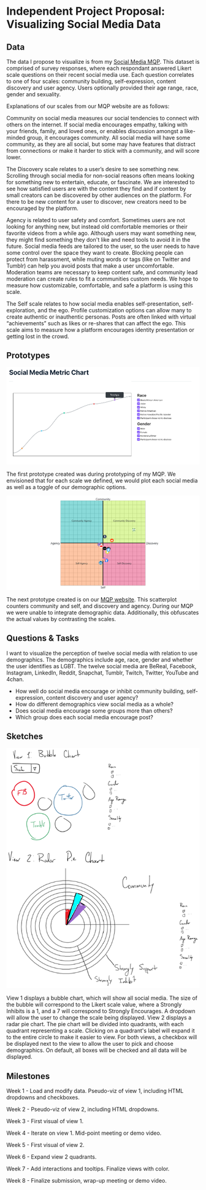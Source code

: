 # Independent Project Proposal: Visualizing Social Media Data

## Data
The data I propose to visualize is from my [Social Media MQP](https://gist.githubusercontent.com/flanagancarlie/985c6e920016a7e0039d5105cc4fdb22/raw/9213b64f32e1ba5d076a96c9307a0be9de143f84/mqp_data.csv). This dataset is comprised of survey responses, where each respondant answered Likert scale questions on their recent social media use. Each question correlates to one of four scales: community building, self-expression, content discovery and user agency. Users optionally provided their age range, race, gender and sexuality.

Explanations of our scales from our MQP website are as follows: 


Community on social media measures our social tendencies to connect with others on the internet. If social media encourages empathy, talking with your friends, family, and loved ones, or enables discussion amongst a like-minded group, it encourages community. All social media will have some community, as they are all social, but some may have features that distract from connections or make it harder to stick with a community, and will score lower.

The Discovery scale relates to a user’s desire to see something new. Scrolling through social media for non-social reasons often means looking for something new to entertain, educate, or fascinate. We are interested to see how satisfied users are with the content they find and if content by small creators can be discovered by other audiences on the platform. For there to be new content for a user to discover, new creators need to be encouraged by the platform.

Agency is related to user safety and comfort. Sometimes users are not looking for anything new, but instead old comfortable memories or their favorite videos from a while ago. Although users may want something new, they might find something they don't like and need tools to avoid it in the future. Social media feeds are tailored to the user, so the user needs to have some control over the space they want to create. Blocking people can protect from harassment, while muting words or tags (like on Twitter and Tumblr) can help you avoid posts that make a user uncomfortable. Moderation teams are necessary to keep content safe, and community lead moderation can create rules to fit a communities custom needs. We hope to measure how customizable, comfortable, and safe a platform is using this scale.

The Self scale relates to how social media enables self-presentation, self-exploration, and the ego. Profile customization options can allow many to create authentic or inauthentic personas. Posts are often linked with virtual “achievements” such as likes or re-shares that can affect the ego. This scale aims to measure how a platform encourages identity presentation or getting lost in the crowd.

## Prototypes
![image](https://github.com/flanagancarlie/social-media-isp-proposal/blob/main/mqp_prototype.png?raw=true)

The first prototype created was during prototyping of my MQP. We envisioned that for each scale we defined, we would plot each social media as well as a toggle of our demographic options.

![image](https://github.com/flanagancarlie/social-media-isp-proposal/blob/main/mqp_viz.png?raw=true)

The next prototype created is on our [MQP website](https://socialsight.glitch.me/). This scatterplot counters community and self, and discovery and agency. During our MQP we were unable to integrate demographic data. Additionally, this obfuscates the actual values by contrasting the scales.

## Questions & Tasks
I want to visualize the perception of twelve social media with relation to use demographics. The demographics include age, race, gender and whether the user identifies as LGBT. The twelve social media are BeReal, Facebook, Instagram, LinkedIn, Reddit, Snapchat, Tumblr, Twitch, Twitter, YouTube and 4chan.
* How well do social media encourage or inhibit community building, self-expression, content discovery and user agency?
* How do different demographics view social media as a whole?
* Does social media encourage some groups more than others? 
* Which group does each social media encourage post?

## Sketches
![image](https://github.com/flanagancarlie/social-media-isp-proposal/blob/main/viz_sketches.png?raw=true)

View 1 displays a bubble chart, which will show all social media. The size of the bubble will correspond to the Likert scale value, where a Strongly Inhibits is a 1, and a 7 will correspond to Strongly Encourages. A dropdown will allow the user to change the scale being displayed.
View 2 displays a radar pie chart. The pie chart will be divided into quadrants, with each quadrant representing a scale. Clicking on a quadrant's label will expand it to the entire circle to make it easier to view.
For both views, a checkbox will be displayed next to the view to allow the user to pick and choose demographics. On default, all boxes will be checked and all data will be displayed.

## Milestones
Week 1 - Load and modify data. Pseudo-viz of view 1, including HTML dropdowns and checkboxes. 

Week 2 - Pseudo-viz of view 2, including HTML dropdowns. 

Week 3 - First visual of view 1.

Week 4 - Iterate on view 1. Mid-point meeting or demo video. 

Week 5 - First visual of view 2.

Week 6 - Expand view 2 quadrants.

Week 7 - Add interactions and tooltips. Finalize views with color. 

Week 8 - Finalize submission, wrap-up meeting or demo video.


